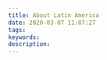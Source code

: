 ```yaml
---
title: About Latin America
date: 2020-03-07 11:07:27
tags:
keywords:
description:
---
```






<!--more-->



